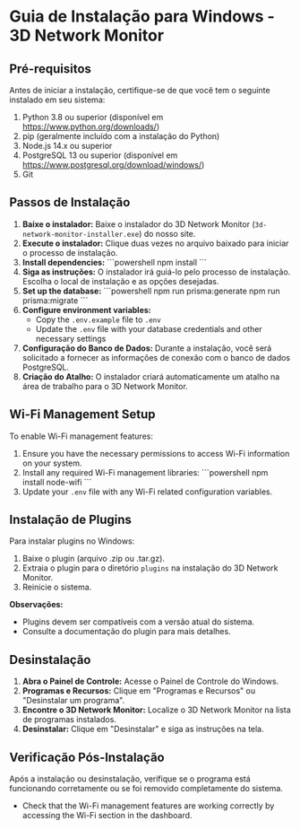 # Guia de Instalação para Windows - 3D Network Monitor

## Pré-requisitos

Antes de iniciar a instalação, certifique-se de que você tem o seguinte instalado em seu sistema:

1. Python 3.8 ou superior (disponível em https://www.python.org/downloads/)
2. pip (geralmente incluído com a instalação do Python)
3. Node.js 14.x ou superior
4. PostgreSQL 13 ou superior (disponível em https://www.postgresql.org/download/windows/)
5. Git


## Passos de Instalação

1. **Baixe o instalador:** Baixe o instalador do 3D Network Monitor (`3d-network-monitor-installer.exe`) do nosso site.
2. **Execute o instalador:** Clique duas vezes no arquivo baixado para iniciar o processo de instalação.
3. **Install dependencies:**
   \`\`\`powershell
   npm install
   \`\`\`
4. **Siga as instruções:** O instalador irá guiá-lo pelo processo de instalação.  Escolha o local de instalação e as opções desejadas.
5. **Set up the database:**
   \`\`\`powershell
   npm run prisma:generate
   npm run prisma:migrate
   \`\`\`
6. **Configure environment variables:**
   - Copy the `.env.example` file to `.env`
   - Update the `.env` file with your database credentials and other necessary settings
7. **Configuração do Banco de Dados:** Durante a instalação, você será solicitado a fornecer as informações de conexão com o banco de dados PostgreSQL.
8. **Criação do Atalho:** O instalador criará automaticamente um atalho na área de trabalho para o 3D Network Monitor.

## Wi-Fi Management Setup

To enable Wi-Fi management features:

1. Ensure you have the necessary permissions to access Wi-Fi information on your system.
2. Install any required Wi-Fi management libraries:
   \`\`\`powershell
   npm install node-wifi
   \`\`\`
3. Update your `.env` file with any Wi-Fi related configuration variables.

## Instalação de Plugins

Para instalar plugins no Windows:

1. Baixe o plugin (arquivo .zip ou .tar.gz).
2. Extraia o plugin para o diretório `plugins` na instalação do 3D Network Monitor.
3. Reinicie o sistema.

**Observações:**
- Plugins devem ser compatíveis com a versão atual do sistema.
- Consulte a documentação do plugin para mais detalhes.


## Desinstalação

1. **Abra o Painel de Controle:** Acesse o Painel de Controle do Windows.
2. **Programas e Recursos:** Clique em "Programas e Recursos" ou "Desinstalar um programa".
3. **Encontre o 3D Network Monitor:** Localize o 3D Network Monitor na lista de programas instalados.
4. **Desinstalar:** Clique em "Desinstalar" e siga as instruções na tela.

## Verificação Pós-Instalação

Após a instalação ou desinstalação, verifique se o programa está funcionando corretamente ou se foi removido completamente do sistema.
- Check that the Wi-Fi management features are working correctly by accessing the Wi-Fi section in the dashboard.


